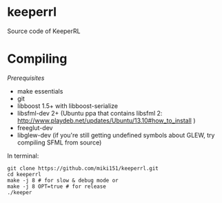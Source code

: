 keeperrl
========

Source code of KeeperRL

Compiling
=========

*Prerequisites*

  * make essentials
  * git
  * libboost 1.5+ with libboost-serialize
  * libsfml-dev 2+ (Ubuntu ppa that contains libsfml 2: http://www.playdeb.net/updates/Ubuntu/13.10#how_to_install )
  * freeglut-dev
  * libglew-dev (if you're still getting undefined symbols about GLEW, try compiling SFML from source)



In terminal:  
  ```
  git clone https://github.com/miki151/keeperrl.git
  cd keeperrl
  make -j 8 # for slow & debug mode or
  make -j 8 OPT=true # for release
  ./keeper
  ```
